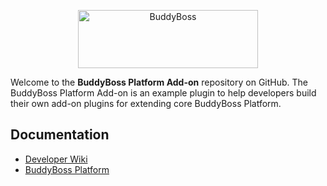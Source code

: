 <p align="center">
<a href="https://www.buddyboss.com/"><img src="https://github.com/buddyboss/chatgpt-bb-forum-bot/raw/master/.github/buddyboss-logo.jpg" alt="BuddyBoss" width="288" height="93" /></a>
</p>

Welcome to the **BuddyBoss Platform Add-on** repository on GitHub. The BuddyBoss Platform Add-on is an example plugin to help developers build their own add-on plugins for extending core BuddyBoss Platform.

## Documentation

- [Developer Wiki](https://github.com/buddyboss/chatgpt-bb-forum-bot/wiki)
- [BuddyBoss Platform](https://github.com/buddyboss/buddyboss-platform)
